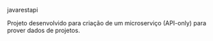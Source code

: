 javarestapi

Projeto desenvolvido para criação de um microserviço (API-only) para prover dados de projetos.

